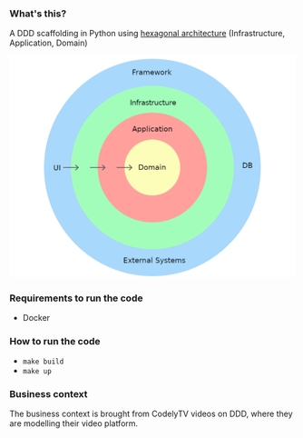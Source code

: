 ### What's this?
A DDD scaffolding in Python using [hexagonal architecture](https://netflixtechblog.com/ready-for-changes-with-hexagonal-architecture-b315ec967749) (Infrastructure, Application, Domain)

![img](docs/hex-architecture.png)



### Requirements to run the code
* Docker

### How to run the code
- `make build`
- `make up`

### Business context
The business context is brought from CodelyTV videos on DDD, where they are modelling their video platform. 